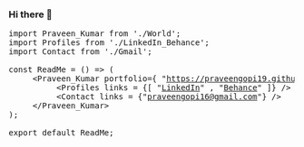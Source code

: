 ### Hi there 👋


<pre>
import Praveen_Kumar from './World';
import Profiles from './LinkedIn_Behance';
import Contact from './Gmail';

const ReadMe = () => (
     &ltPraveen_Kumar portfolio={ "<a href="https://praveengopi19.github.io" target="_blank" >https://praveengopi19.github.io</a>" }&gt
          &ltProfiles links = {[ "<a href="https://www.linkedin.com/in/praveengopi19/" target="_blank">LinkedIn</a>" , "<a href="https://www.behance.net/praveengopi19" target="_blank" >Behance</a>" ]} /&gt
          &ltContact links = {"<a href="mailto:praveengopi16@gmail.com" target="_blank" >praveengopi16@gmail.com</a>"} /&gt
     &lt/Praveen_Kumar&gt
);

export default ReadMe;</pre>

<!--
![](https://komarev.com/ghpvc/?username=praveengopi19)
**praveengopi19/praveengopi19** is a ✨ _special_ ✨ repository because its `README.md` (this file) appears on your GitHub profile.

Here are some ideas to get you started:

- 🔭 I’m currently working on ...
- 🌱 I’m currently learning ...
- 👯 I’m looking to collaborate on ...
- 🤔 I’m looking for help with ...
- 💬 Ask me about ...
- 📫 How to reach me: ...
- 😄 Pronouns: ...
- ⚡ Fun fact: ...
-->

